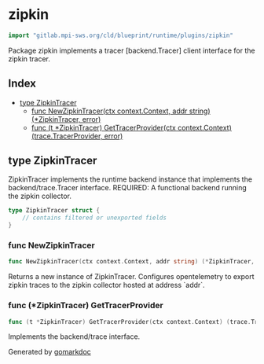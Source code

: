 <!-- Code generated by gomarkdoc. DO NOT EDIT -->

# zipkin

```go
import "gitlab.mpi-sws.org/cld/blueprint/runtime/plugins/zipkin"
```

Package zipkin implements a tracer \[backend.Tracer\] client interface for the zipkin tracer.

## Index

- [type ZipkinTracer](<#ZipkinTracer>)
  - [func NewZipkinTracer\(ctx context.Context, addr string\) \(\*ZipkinTracer, error\)](<#NewZipkinTracer>)
  - [func \(t \*ZipkinTracer\) GetTracerProvider\(ctx context.Context\) \(trace.TracerProvider, error\)](<#ZipkinTracer.GetTracerProvider>)


<a name="ZipkinTracer"></a>
## type ZipkinTracer

ZipkinTracer implements the runtime backend instance that implements the backend/trace.Tracer interface. REQUIRED: A functional backend running the zipkin collector.

```go
type ZipkinTracer struct {
    // contains filtered or unexported fields
}
```

<a name="NewZipkinTracer"></a>
### func NewZipkinTracer

```go
func NewZipkinTracer(ctx context.Context, addr string) (*ZipkinTracer, error)
```

Returns a new instance of ZipkinTracer. Configures opentelemetry to export zipkin traces to the zipkin collector hosted at address \`addr\`.

<a name="ZipkinTracer.GetTracerProvider"></a>
### func \(\*ZipkinTracer\) GetTracerProvider

```go
func (t *ZipkinTracer) GetTracerProvider(ctx context.Context) (trace.TracerProvider, error)
```

Implements the backend/trace interface.

Generated by [gomarkdoc](<https://github.com/princjef/gomarkdoc>)
